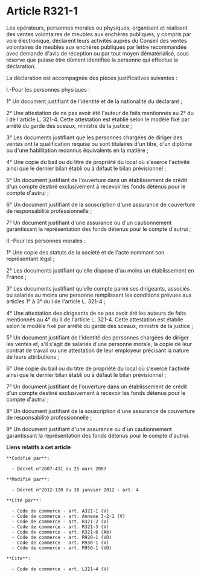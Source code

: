 # Article R321-1

Les opérateurs, personnes morales ou physiques, organisant et réalisant des ventes volontaires de meubles aux enchères
publiques, y compris par voie électronique, déclarent leurs activités auprès du Conseil des ventes volontaires de meubles aux
enchères publiques par lettre recommandée avec demande d'avis de réception ou par tout moyen dématérialisé, sous réserve que
puisse être dûment identifiée la personne qui effectue la déclaration. 

La déclaration est accompagnée des pièces justificatives suivantes : 

I.-Pour les personnes physiques : 

1° Un document justifiant de l'identité et de la nationalité du déclarant ; 

2° Une attestation de ne pas avoir été l'auteur de faits mentionnés au 2° du I de l'article L. 321-4. Cette attestation est
établie selon le modèle fixé par arrêté du garde des sceaux, ministre de la justice ; 

3° Les documents justifiant que les personnes chargées de diriger des ventes ont la qualification requise ou sont titulaires
d'un titre, d'un diplôme ou d'une habilitation reconnus équivalents en la matière ; 

4° Une copie du bail ou du titre de propriété du local où s'exerce l'activité ainsi que le dernier bilan établi ou à défaut
le bilan prévisionnel ; 

5° Un document justifiant de l'ouverture dans un établissement de crédit d'un compte destiné exclusivement à recevoir les
fonds détenus pour le compte d'autrui ; 

6° Un document justifiant de la souscription d'une assurance de couverture de responsabilité professionnelle ; 

7° Un document justifiant d'une assurance ou d'un cautionnement garantissant la représentation des fonds détenus pour le
compte d'autrui ; 

II.-Pour les personnes morales : 

1° Une copie des statuts de la société et de l'acte nommant son représentant légal ; 

2° Les documents justifiant qu'elle dispose d'au moins un établissement en France ; 

3° Les documents justifiant qu'elle compte parmi ses dirigeants, associés ou salariés au moins une personne remplissant les
conditions prévues aux articles 1° à 3° du I de l'article L. 321-4 ; 

4° Une attestation des dirigeants de ne pas avoir été les auteurs de faits mentionnés au 4° du II de l'article L. 321-4.
Cette attestation est établie selon le modèle fixé par arrêté du garde des sceaux, ministre de la justice ; 

5° Un document justifiant de l'identité des personnes chargées de diriger les ventes et, s'il s'agit de salariés d'une
personne morale, la copie de leur contrat de travail ou une attestation de leur employeur précisant la nature de leurs
attributions ; 

6° Une copie du bail ou du titre de propriété du local où s'exerce l'activité ainsi que le dernier bilan établi ou à défaut
le bilan prévisionnel ; 

7° Un document justifiant de l'ouverture dans un établissement de crédit d'un compte destiné exclusivement à recevoir les
fonds détenus pour le compte d'autrui ; 

8° Un document justifiant de la souscription d'une assurance de couverture de responsabilité professionnelle ; 

9° Un document justifiant d'une assurance ou d'un cautionnement garantissant la représentation des fonds détenus pour le
compte d'autrui.

**Liens relatifs à cet article**

	**Codifié par**:

	  - Décret n°2007-431 du 25 mars 2007

	**Modifié par**:

	  - Décret n°2012-120 du 30 janvier 2012 - art. 4

	**Cité par**:

	  - Code de commerce - art. A321-1 (V)
	  - Code de commerce - art. Annexe 3-2-1 (V)
	  - Code de commerce - art. R321-2 (V)
	  - Code de commerce - art. R321-3 (V)
	  - Code de commerce - art. R321-6 (Ab)
	  - Code de commerce - art. R920-1 (VD)
	  - Code de commerce - art. R930-1 (V)
	  - Code de commerce - art. R950-1 (VD)

	**Cite**:

	  - Code de commerce - art. L321-4 (V)
